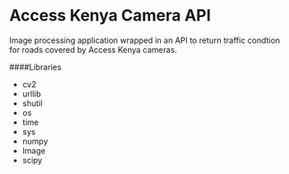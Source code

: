 Access Kenya Camera API
========================

Image processing application wrapped in an API to return traffic condtion for roads covered by Access Kenya cameras.

####Libraries
* cv2
* urllib
* shutil
* os
* time
* sys
* numpy
* Image
* scipy


